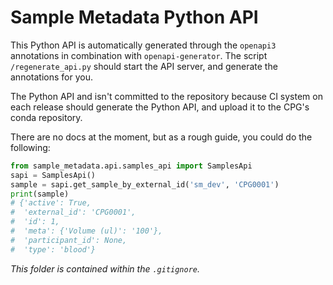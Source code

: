 # Sample Metadata Python API

This Python API is automatically generated through the `openapi3` annotations in combination with `openapi-generator`.
The script `/regenerate_api.py` should start the API server, and generate the annotations for you.

The Python API and isn't committed to the repository because CI system on each release should generate the Python API, and upload it to the CPG's conda repository.

There are no docs at the moment, but as a rough guide, you could do the following:

```python
from sample_metadata.api.samples_api import SamplesApi
sapi = SamplesApi()
sample = sapi.get_sample_by_external_id('sm_dev', 'CPG0001')
print(sample)
# {'active': True,
#  'external_id': 'CPG0001',
#  'id': 1,
#  'meta': {'Volume (ul)': '100'},
#  'participant_id': None,
#  'type': 'blood'}
```

_This folder is contained within the `.gitignore`._
